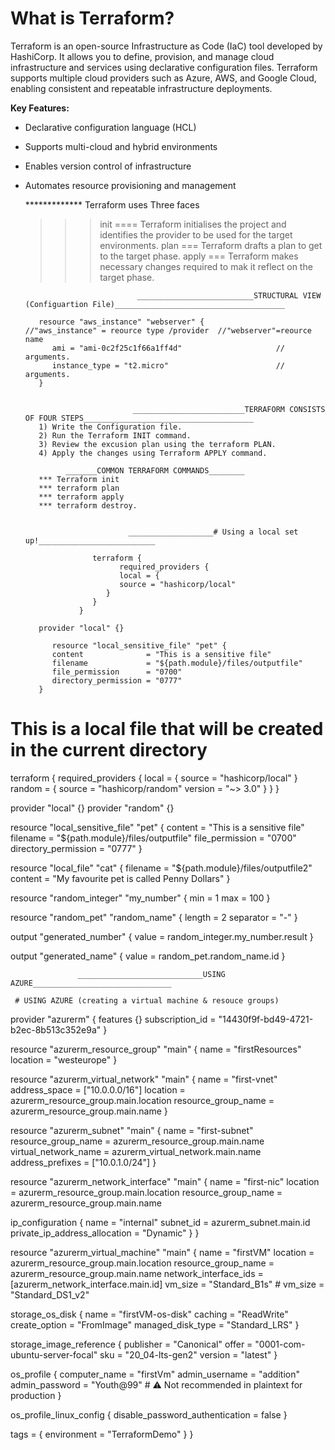 # What is Terraform?

Terraform is an open-source Infrastructure as Code (IaC) tool developed by HashiCorp. It allows you to define, provision, and manage cloud infrastructure and services using declarative configuration files. Terraform supports multiple cloud providers such as Azure, AWS, and Google Cloud, enabling consistent and repeatable infrastructure deployments.

**Key Features:**
- Declarative configuration language (HCL)
- Supports multi-cloud and hybrid environments
- Enables version control of infrastructure
- Automates resource provisioning and management


   ************* Terraform uses Three faces
   >>> init ==== Terraform initialises the project and identifies the provider to be used for the target environments.
   >>> plan === Terraform drafts a plan to get to the target phase.
   >>> apply === Terraform makes necessary changes required to mak it reflect on the target phase.

                               __________________________STRUCTURAL VIEW (Configuartion File)______________________________________

         resource "aws_instance" "webserver" {                //"aws_instance" = reource type /provider  //"webserver"=reource name 
            ami = "ami-0c2f25c1f66a1ff4d"                     // arguments.
            instance_type = "t2.micro"                        // arguments.
         }


                              _________________________TERRAFORM CONSISTS OF FOUR STEPS______________________________________
         1) Write the Configuration file. 
         2) Run the Terraform INIT command.
         3) Review the excusion plan using the terraform PLAN.
         4) Apply the changes using Terraform APPLY command.

               _______COMMON TERRAFORM COMMANDS________
         *** Terraform init
         *** terraform plan
         *** terraform apply
         *** terraform destroy.


                             ___________________# Using a local set up!__________________________ 

                     terraform {
                           required_providers {
                           local = {
                           source = "hashicorp/local"
                        }
                     }
                  }

         provider "local" {}

            resource "local_sensitive_file" "pet" {
            content              = "This is a sensitive file"
            filename             = "${path.module}/files/outputfile"
            file_permission      = "0700"
            directory_permission = "0777"
         }
# This is a local file that will be created in the current directory


terraform {
  required_providers {
    local = {
      source = "hashicorp/local"
    }
    random = {
      source  = "hashicorp/random"
      version = "~> 3.0"
    }
  }
}

provider "local" {}
provider "random" {}

resource "local_sensitive_file" "pet" {
  content              = "This is a sensitive file"
  filename             = "${path.module}/files/outputfile"
  file_permission      = "0700"
  directory_permission = "0777"
}

resource "local_file" "cat" {
  filename = "${path.module}/files/outputfile2"
  content  = "My favourite pet is called Penny Dollars"
}

resource "random_integer" "my_number" {
  min = 1
  max = 100
}

resource "random_pet" "random_name" {
  length    = 2
  separator = "-"
}

output "generated_number" {
  value = random_integer.my_number.result
}

output "generated_name" {
  value = random_pet.random_name.id
}


                   ____________________________USING AZURE_______________________________

     # USING AZURE (creating a virtual machine & resouce groups)
provider "azurerm" {
  features {}
  subscription_id = "14430f9f-bd49-4721-b2ec-8b513c352e9a"
}

resource "azurerm_resource_group" "main" {
  name     = "firstResources"
  location = "westeurope"
}

resource "azurerm_virtual_network" "main" {
  name                = "first-vnet"
  address_space       = ["10.0.0.0/16"]
  location            = azurerm_resource_group.main.location
  resource_group_name = azurerm_resource_group.main.name
}

resource "azurerm_subnet" "main" {
  name                 = "first-subnet"
  resource_group_name  = azurerm_resource_group.main.name
  virtual_network_name = azurerm_virtual_network.main.name
  address_prefixes     = ["10.0.1.0/24"]
}

resource "azurerm_network_interface" "main" {
  name                = "first-nic"
  location            = azurerm_resource_group.main.location
  resource_group_name = azurerm_resource_group.main.name

  ip_configuration {
    name                          = "internal"
    subnet_id                     = azurerm_subnet.main.id
    private_ip_address_allocation = "Dynamic"
  }
}

resource "azurerm_virtual_machine" "main" {
  name                  = "firstVM"
  location              = azurerm_resource_group.main.location
  resource_group_name   = azurerm_resource_group.main.name
  network_interface_ids = [azurerm_network_interface.main.id]
  vm_size = "Standard_B1s"       #  vm_size               = "Standard_DS1_v2"

  storage_os_disk {
    name              = "firstVM-os-disk"
    caching           = "ReadWrite"
    create_option     = "FromImage"
    managed_disk_type = "Standard_LRS"
  }

storage_image_reference {
  publisher = "Canonical"
  offer     = "0001-com-ubuntu-server-focal"
  sku       = "20_04-lts-gen2"
  version   = "latest"
}


os_profile {
    computer_name  = "firstVm"
    admin_username = "addition"
    admin_password = "Youth@99"  # ⚠️ Not recommended in plaintext for production
  }

  os_profile_linux_config {
    disable_password_authentication = false
  }

  tags = {
    environment = "TerraformDemo"
  }
}
